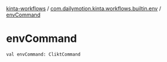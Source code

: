 [kinta-workflows](../index.md) / [com.dailymotion.kinta.workflows.builtin.env](index.md) / [envCommand](./env-command.md)

# envCommand

`val envCommand: CliktCommand`